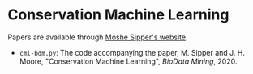 # Conservation Machine Learning

Papers are available through [Moshe Sipper's website](http://www.moshesipper.com/).

* `cml-bdm.py`: The code accompanying the paper, M. Sipper and J. H. Moore, "Conservation Machine Learning", _BioData Mining_, 2020. 

